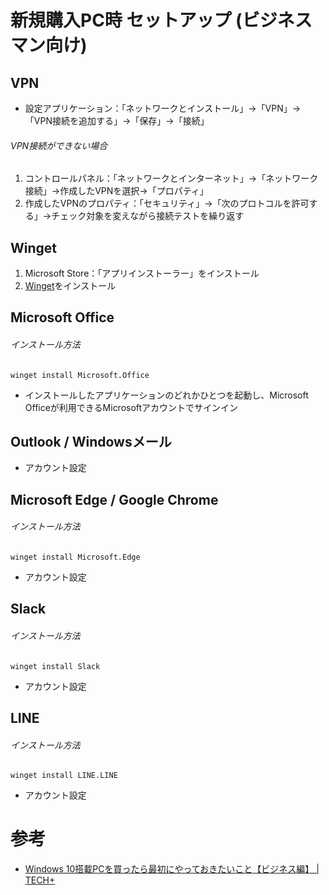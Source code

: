# 新規購入PC時 セットアップ (ビジネスマン向け)

## VPN

- 設定アプリケーション：「ネットワークとインストール」→「VPN」→「VPN接続を追加する」→「保存」→「接続」

###### VPN接続ができない場合

1. コントロールパネル：「ネットワークとインターネット」→「ネットワーク接続」→作成したVPNを選択→「プロパティ」
2. 作成したVPNのプロパティ：「セキュリティ」→「次のプロトコルを許可する」→チェック対象を変えながら接続テストを繰り返す

## Winget

1. Microsoft Store：「アプリインストーラー」をインストール
2. [Winget](https://github.com/microsoft/winget-cli/releases)をインストール

## Microsoft Office

###### インストール方法

    winget install Microsoft.Office

- インストールしたアプリケーションのどれかひとつを起動し、Microsoft Officeが利用できるMicrosoftアカウントでサインイン

## Outlook / Windowsメール

- アカウント設定

## Microsoft Edge / Google Chrome

###### インストール方法

    winget install Microsoft.Edge

- アカウント設定

## Slack

###### インストール方法

    winget install Slack

- アカウント設定

## LINE

###### インストール方法

    winget install LINE.LINE

- アカウント設定

# 参考

- [Windows 10搭載PCを買ったら最初にやっておきたいこと【ビジネス編】 \| TECH\+](https://news.mynavi.jp/article/20210618-1904682/)
